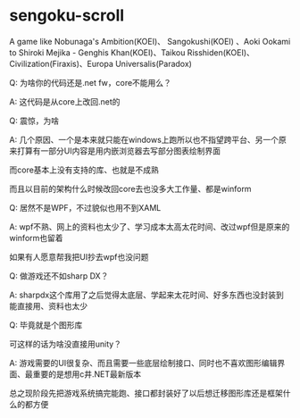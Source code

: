 # sengoku-scroll
A game like Nobunaga's Ambition(KOEI)、 Sangokushi(KOEI) 、Aoki Ookami to Shiroki Mejika - Genghis Khan(KOEI)、Taikou Risshiden(KOEI)、Civilization(Firaxis)、Europa Universalis(Paradox)

Q: 为啥你的代码还是.net fw，core不能用么？

A: 这代码是从core上改回.net的

Q: 震惊，为啥

A: 几个原因、一个是本来就只能在windows上跑所以也不指望跨平台、另一个原来打算有一部分UI内容是用内嵌浏览器去写部分图表绘制界面

而core基本上没有支持的库、也就是不成熟

而且以目前的架构什么时候改回core去也没多大工作量、都是winform


Q: 居然不是WPF，不过貌似也用不到XAML

A: wpf不熟、网上的资料也太少了、学习成本太高太花时间、改过wpf但是原来的winform也留着

如果有人愿意帮我把UI抄去wpf也没问题


Q: 做游戏还不如sharp DX？

A: sharpdx这个库用了之后觉得太底层、学起来太花时间、好多东西也没封装到能直接用、资料也太少


Q: 毕竟就是个图形库

可这样的话为啥没直接用unity？

A: 游戏需要的UI很复杂、而且需要一些底层绘制接口、同时也不喜欢图形编辑界面、最重要的是想用c井.NET最新版本

总之现阶段先把游戏系统搞完能跑、接口都封装好了以后想迁移图形库还是框架什么的都方便
